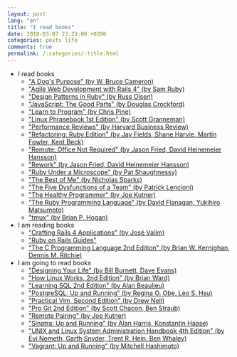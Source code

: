 ```yaml
---
layout: post
lang: "en"
title: "I read books"
date: 2018-03-07 23:23:00 +0200
categories: posts life
comments: true
permalink: /:categories/:title.html
---
```


- I read books
  - ["A Dog's Purpose" (by W. Bruce Cameron)](http://www.brucecameron.com/books/a-dog-s-purpose)
  - ["Agile Web Development with Rails 4" (by Sam Ruby)](https://pragprog.com/book/rails4/agile-web-development-with-rails-4)
  - ["Design Patterns in Ruby" (by Russ Olsen)](https://www.amazon.com/Design-Patterns-Ruby-Addison-Wesley-Professional/dp/0321490452)
  - ["JavaScript: The Good Parts" (by Douglas Crockford)](http://shop.oreilly.com/product/9780596517748.do)
  - ["Learn to Program" (by Chris Pine)](https://pine.fm/LearnToProgram)
  - ["Linux Phrasebook 1st Edition" (by Scott Granneman)](https://www.amazon.com/Linux-Phrasebook-Scott-Granneman/dp/0672328380)
  - ["Performance Reviews" (by Harvard Business Review)](https://www.amazon.com/Performance-Reviews-HBR-20-Minute-Manager-ebook/dp/B00O92Q6FS)
  - ["Refactoring: Ruby Edition" (by Jay Fields, Shane Harvie, Martin Fowler, Kent Beck)](https://www.amazon.com/gp/product/0321603508)
  - ["Remote: Office Not Required" (by Jason Fried, David Heinemeier Hansson)](https://37signals.com/remote)
  - ["Rework" (by Jason Fried, David Heinemeier Hansson)](https://37signals.com/rework)
  - ["Ruby Under a Microscope" (by Pat Shaughnessy)](http://patshaughnessy.net/ruby-under-a-microscope)
  - ["The Best of Me" (by Nicholas Sparks)](http://nicholassparks.com/stories/the-best-of-me)
  - ["The Five Dysfunctions of a Team" (by Patrick Lencioni)](https://www.tablegroup.com/books/dysfunctions)
  - ["The Healthy Programmer" (by Joe Kutner)](http://healthyprog.com)
  - ["The Ruby Programming Language" (by David Flanagan, Yukihiro Matsumoto)](http://shop.oreilly.com/product/9780596516178.do)
  - ["tmux" (by Brian P. Hogan)](https://pragprog.com/book/bhtmux/tmux)
- I am reading books
  - ["Crafting Rails 4 Applications" (by José Valim)](https://pragprog.com/book/jvrails2/crafting-rails-4-applications)
  - ["Ruby on Rails Guides"](http://edgeguides.rubyonrails.org)
  - ["The C Programming Language 2nd Edition" (by Brian W. Kernighan, Dennis M. Ritchie)](https://www.amazon.com/Programming-Language-Brian-W-Kernighan/dp/0131103628)
- I am going to read books
  - ["Designing Your Life" (by Bill Burnett, Dave Evans)](https://designingyour.life/the-book)
  - ["How Linux Works, 2nd Edition" (by Brian Ward)](https://www.nostarch.com/howlinuxworks2)
  - ["Learning SQL 2nd Edition" (by Alan Beaulieu)](http://shop.oreilly.com/product/9780596520847.do)
  - ["PostgreSQL: Up and Running" (by Regina O. Obe, Leo S. Hsu)](http://shop.oreilly.com/product/0636920025061.do)
  - ["Practical Vim, Second Edition" (by Drew Neil)](https://pragprog.com/book/dnvim2/practical-vim-second-edition)
  - ["Pro Git 2nd Edition" (by Scott Chacon, Ben Straub)](https://git-scm.com/book/uk/v2)
  - ["Remote Pairing" (by Joe Kutner)](https://pragprog.com/book/jkrp/remote-pairing)
  - ["Sinatra: Up and Running" (by Alan Harris, Konstantin Haase)](http://shop.oreilly.com/product/0636920019664.do)
  - ["UNIX and Linux System Administration Handbook 4th Edition" (by Evi Nemeth, Garth Snyder, Trent R. Hein, Ben Whaley)](https://www.amazon.com/Linux-System-Administration-Handbook-Edition/dp/0131480057)
  - ["Vagrant: Up and Running" (by Mitchell Hashimoto)](http://shop.oreilly.com/product/0636920026358.do)
